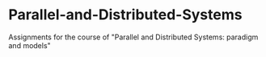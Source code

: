 # Parallel-and-Distributed-Systems
Assignments for the course of "Parallel and Distributed Systems: paradigm and models"
